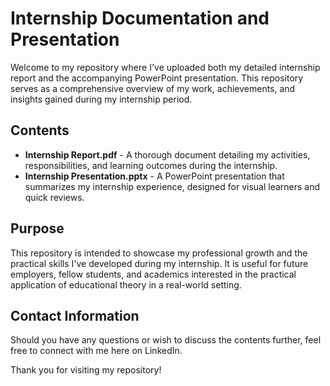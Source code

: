 # Internship Documentation and Presentation

Welcome to my repository where I've uploaded both my detailed internship report and the accompanying PowerPoint presentation. This repository serves as a comprehensive overview of my work, achievements, and insights gained during my internship period.

## Contents
- **Internship Report.pdf** - A thorough document detailing my activities, responsibilities, and learning outcomes during the internship.
- **Internship Presentation.pptx** - A PowerPoint presentation that summarizes my internship experience, designed for visual learners and quick reviews.

## Purpose
This repository is intended to showcase my professional growth and the practical skills I've developed during my internship. It is useful for future employers, fellow students, and academics interested in the practical application of educational theory in a real-world setting.

## Contact Information
Should you have any questions or wish to discuss the contents further, feel free to connect with me here on LinkedIn.

Thank you for visiting my repository!

